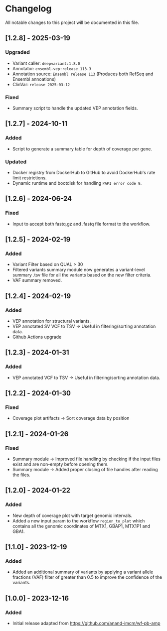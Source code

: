 # Changelog

All notable changes to this project will be documented in this file.

## [1.2.8] - 2025-03-19

### Upgraded

- Variant caller: `deepvariant:1.8.0`
- Annotator: `ensembl-vep:release_113.3`
- Annotation source: `Ensembl release 113` (Produces both RefSeq and Ensembl annoations)
- ClinVar: `release 2025-03-12`

### Fixed

- Summary script to handle the updated VEP annotation fields.

## [1.2.7] - 2024-10-11

### Added

- Script to generate a summary table for depth of coverage per gene.

### Updated

- Docker registry from DockerHub to GitHub to avoid DockerHub's rate limit restrictions.
- Dynamic runtime and bootdisk for handling `PAPI error code 9`.

## [1.2.6] - 2024-06-24

### Fixed

- Input to accept both fastq.gz and .fastq file format to the workflow.

## [1.2.5] - 2024-02-19

### Added

- Variant Filter based on QUAL > 30
- Filtered variants summary module now generates a variant-level summary .tsv file for all the variants based on the new filter criteria.
- VAF summary removed.

## [1.2.4] - 2024-02-19

### Added

- VEP annotation for structural variants.
- VEP annotated SV VCF to TSV -> Useful in filtering/sorting annotation data.
- Github Actions upgrade

## [1.2.3] - 2024-01-31

### Added

- VEP annotated VCF to TSV -> Useful in filtering/sorting annotation data.

## [1.2.2] - 2024-01-30

### Fixed

- Coverage plot artifacts -> Sort coverage data by position

## [1.2.1] - 2024-01-26

### Fixed

- Summary module -> Improved file handling by checking if the input files exist and are non-empty before opening them.
- Summary module -> Added proper closing of file handles after reading the files.

## [1.2.0] - 2024-01-22

### Added

- New depth of coverage plot with target genomic intervals.
- Added a new input param to the workflow `region_to_plot` which contains all the genomic coordinates of MTX1, GBAP1, MTX1P1 and GBA1.

## [1.1.0] - 2023-12-19

### Added

- Added an additional summary of variants by applying a variant allele fractions (VAF) filter of greater than 0.5 to improve the confidence of the variants.

## [1.0.0] - 2023-12-16

### Added

- Initial release adapted from https://github.com/anand-imcm/wf-pb-amp